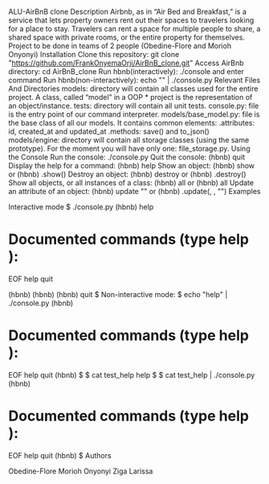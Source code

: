 ALU-AirBnB clone
Description
 Airbnb, as in “Air Bed and Breakfast,” is a service that lets property owners rent out their spaces to travelers looking for a place to stay. Travelers can rent a space for multiple people to share, a shared space with private rooms, or the entire property for themselves.
 Project to be done in teams of 2 people (Obedine-Flore and Morioh Onyonyi)
 Installation
 Clone this repository: git clone "https://github.com/FrankOnyemaOrji/AirBnB_clone.git"
Access AirBnb directory: cd AirBnB_clone
Run hbnb(interactively): ./console and enter command
Run hbnb(non-interactively): echo "<command>" | ./console.py
Relevant Files And Directories
models: directory will contain all classes used for the entire project. A class, called “model” in a OOP * project is the representation of an object/instance.
tests: directory will contain all unit tests.
console.py: file is the entry point of our command interpreter.
models/base_model.py: file is the base class of all our models. It contains common elements: .attributes: id, created_at and updated_at .methods: save() and to_json()
models/engine: directory will contain all storage classes (using the same prototype). For the moment you will have only one: file_storage.py.
Using the Console
Run the console: ./console.py
Quit the console: (hbnb) quit
Display the help for a command: (hbnb) help
Show an object: (hbnb) show or (hbnb) .show()
Destroy an object: (hbnb) destroy or (hbnb) .destroy()
Show all objects, or all instances of a class: (hbnb) all or (hbnb) all
Update an attribute of an object: (hbnb) update "" or (hbnb) .update(, , "")
Examples

Interactive mode
$ ./console.py
(hbnb) help

Documented commands (type help <topic>):
===================================
EOF  help  quit

(hbnb) 
(hbnb) 
(hbnb) quit
$
  Non-interactive mode:
  $ echo "help" | ./console.py
(hbnb)

Documented commands (type help <topic>):
==================================
EOF  help  quit
(hbnb) 
$
$ cat test_help
help
$
$ cat test_help | ./console.py
(hbnb)

Documented commands (type help <topic>):
==================================
EOF  help  quit
(hbnb) 
$
  Authors
  
Obedine-Flore
Morioh Onyonyi
Ziga Larissa
